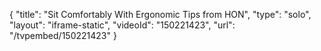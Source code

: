 {
    "title": "Sit Comfortably With Ergonomic Tips from HON",
    "type": "solo",
    "layout": "iframe-static",
    "videoId": "150221423",
    "url": "\/tvpembed\/150221423"
}